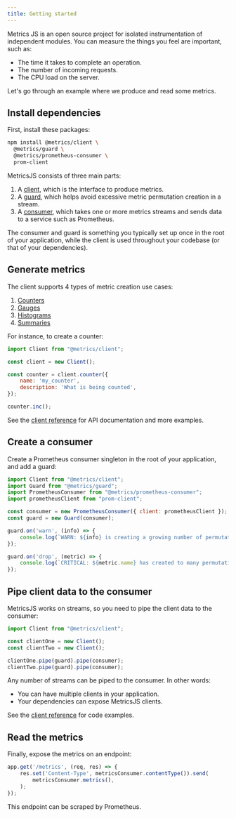 ```yaml
---
title: Getting started
---
```


Metrics JS is an open source project for isolated instrumentation of independent modules. You can measure the things you feel are important, such as:

- The time it takes to complete an operation.
- The number of incoming requests.
- The CPU load on the server.

Let's go through an example where we produce and read some metrics.

## Install dependencies

First, install these packages:

```bash
npm install @metrics/client \
  @metrics/guard \
  @metrics/prometheus-consumer \
  prom-client
```

MetricsJS consists of three main parts:

1. A [client](../../reference/client/), which is the interface to produce metrics.
2. A [guard](../../reference/guard/), which helps avoid excessive metric permutation creation in a stream.
3. A [consumer](../../reference/prometheus-consumer/), which takes one or more metrics streams and sends data to a service such as Prometheus.

The consumer and guard is something you typically set up once in the root of your application, while the client is used throughout your codebase (or that of your dependencies).

## Generate metrics

The client supports 4 types of metric creation use cases:

1. [Counters](../../reference/client#counter)
2. [Gauges](../../reference/client#gauge)
3. [Histograms](../../reference/client#histogram)
4. [Summaries](../../reference/client#summary)

For instance, to create a counter:

```js
import Client from "@metrics/client";

const client = new Client();

const counter = client.counter({
    name: 'my_counter',
    description: 'What is being counted',
});

counter.inc();
```

See the [client reference](../../reference/client/) for API documentation and more examples.

## Create a consumer

Create a Prometheus consumer singleton in the root of your application, and add a guard:

```js
import Client from "@metrics/client";
import Guard from "@metrics/guard";
import PrometheusConsumer from "@metrics/prometheus-consumer";
import prometheusClient from "prom-client";

const consumer = new PrometheusConsumer({ client: prometheusClient });
const guard = new Guard(consumer);

guard.on('warn', (info) => {
    console.log(`WARN: ${info} is creating a growing number of permutations`);
});

guard.on('drop', (metric) => {
    console.log(`CRITICAL: ${metric.name} has created to many permutations. Metric is dropped.`);
});
```

## Pipe client data to the consumer

MetricsJS works on streams, so you need to pipe the client data to the consumer:

```js
import Client from "@metrics/client";

const clientOne = new Client();
const clientTwo = new Client();

clientOne.pipe(guard).pipe(consumer);
clientTwo.pipe(guard).pipe(consumer);
```

Any number of streams can be piped to the consumer. In other words:

- You can have multiple clients in your application.
- Your dependencies can expose MetricsJS clients.

See the [client reference](../../reference/client/#composing-metric-streams) for code examples.

## Read the metrics

Finally, expose the metrics on an endpoint:

```js
app.get('/metrics', (req, res) => {
    res.set('Content-Type', metricsConsumer.contentType()).send(
        metricsConsumer.metrics(),
    );
});
```

This endpoint can be scraped by Prometheus.
